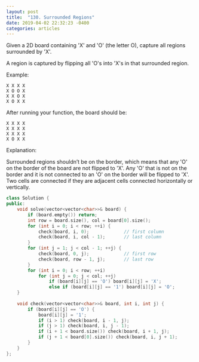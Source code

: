 ```yaml
---
layout: post
title:  "130. Surrounded Regions"
date: 2019-04-02 22:32:23 -0400
categories: articles
---
```

Given a 2D board containing 'X' and 'O' (the letter O), capture all regions surrounded by 'X'.

A region is captured by flipping all 'O's into 'X's in that surrounded region.

Example:
```
X X X X
X O O X
X X O X
X O X X
```
After running your function, the board should be:
```
X X X X
X X X X
X X X X
X O X X
```
Explanation:

Surrounded regions shouldn’t be on the border, which means that any 'O' on the border of the board are not flipped to 'X'. Any 'O' that is not on the border and it is not connected to an 'O' on the border will be flipped to 'X'. Two cells are connected if they are adjacent cells connected horizontally or vertically.

```c++
class Solution {
public:
    void solve(vector<vector<char>>& board) {
        if (board.empty()) return;
        int row = board.size(), col = board[0].size();
        for (int i = 0; i < row; ++i) {
            check(board, i, 0);             // first column
            check(board, i, col - 1);       // last column
        }
        for (int j = 1; j < col - 1; ++j) {
            check(board, 0, j);             // first row
            check(board, row - 1, j);       // last row
        }
        for (int i = 0; i < row; ++i)
            for (int j = 0; j < col; ++j)
                if (board[i][j] == 'O') board[i][j] = 'X';
                else if (board[i][j] == '1') board[i][j] = 'O';
    }
    
    void check(vector<vector<char>>& board, int i, int j) {
        if (board[i][j] == 'O') {
            board[i][j] = '1';
            if (i > 1) check(board, i - 1, j);
            if (j > 1) check(board, i, j - 1);
            if (i + 1 < board.size()) check(board, i + 1, j);
            if (j + 1 < board[0].size()) check(board, i, j + 1);
        }
    }
};
```